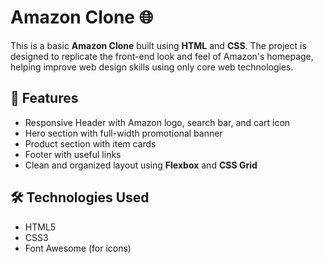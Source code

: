 # Amazon Clone 🌐

This is a basic **Amazon Clone** built using **HTML** and **CSS**. The project is designed to replicate the front-end look and feel of Amazon's homepage, helping improve web design skills using only core web technologies.

## 🚀 Features

- Responsive Header with Amazon logo, search bar, and cart icon
- Hero section with full-width promotional banner
- Product section with item cards
- Footer with useful links
- Clean and organized layout using **Flexbox** and **CSS Grid**

## 🛠️ Technologies Used

- HTML5
- CSS3
- Font Awesome (for icons)
